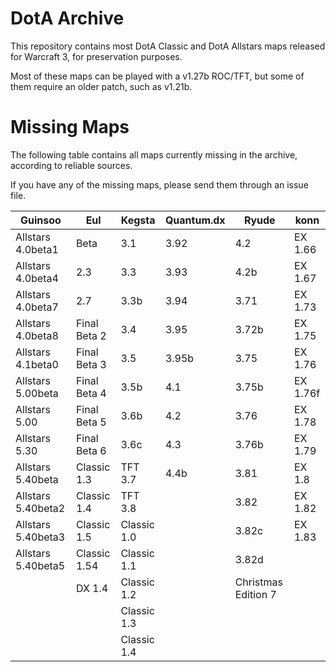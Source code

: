 # DotA Archive

This repository contains most DotA Classic and DotA Allstars maps released for Warcraft 3, for preservation purposes.

Most of these maps can be played with a v1.27b ROC/TFT, but some of them require an older patch, such as v1.21b.

# Missing Maps

The following table contains all maps currently missing in the archive, according to reliable sources.

If you have any of the missing maps, please send them through an issue file.

| Guinsoo | Eul | Kegsta | Quantum.dx | Ryude | konn |
| -------- | -------- | -------- | -------- | -------- | -------- |
| Allstars 4.0beta1 | Beta | 3.1 | 3.92 | 4.2 | EX 1.66 |
| Allstars 4.0beta4 | 2.3 | 3.3 | 3.93 | 4.2b | EX 1.67 |
| Allstars 4.0beta7 | 2.7 | 3.3b | 3.94 | 3.71 | EX 1.73 |
| Allstars 4.0beta8 | Final Beta 2 | 3.4 | 3.95 | 3.72b | EX 1.75 |
| Allstars 4.1beta0 | Final Beta 3 | 3.5 | 3.95b | 3.75 | EX 1.76 |
| Allstars 5.00beta | Final Beta 4 | 3.5b | 4.1 | 3.75b | EX 1.76f |
| Allstars 5.00 | Final Beta 5 | 3.6b | 4.2 | 3.76 | EX 1.78 |
| Allstars 5.30 | Final Beta 6 | 3.6c | 4.3 | 3.76b | EX 1.79 |
| Allstars 5.40beta | Classic 1.3 | TFT 3.7 | 4.4b | 3.81 | EX 1.8 |
| Allstars 5.40beta2 | Classic 1.4 | TFT 3.8 |  | 3.82 | EX 1.82 |
| Allstars 5.40beta3 | Classic 1.5 | Classic 1.0 |  | 3.82c | EX 1.83 |
| Allstars 5.40beta5 | Classic 1.54 | Classic 1.1 |  | 3.82d |  |
|  | DX 1.4 | Classic 1.2 |  | Christmas Edition 7 |  |
|  | | Classic 1.3 |  |  |  |
|  | | Classic 1.4 |  |  |  |